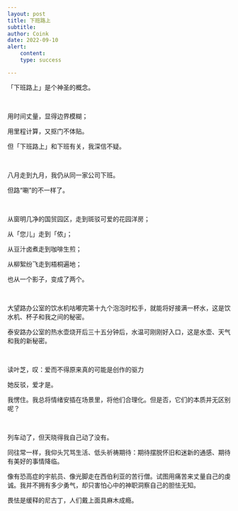 ```yaml
---
layout: post
title: 下班路上
subtitle: 
author: Coink
date: 2022-09-10
alert: 
    content: 
    type: success

---
```


「下班路上」是个神圣的概念。

&nbsp;

用时间丈量，显得边界模糊；

用里程计算，又抠门不体贴。

但「下班路上」和下班有关，我深信不疑。

&nbsp;

八月走到九月，我仍从同一家公司下班。

但路“唰”的不一样了。

&nbsp;

从窗明几净的国贸园区，走到斑驳可爱的花园洋房；

从「您儿」走到「侬」；

从豆汁卤煮走到咖啡生煎；

从柳絮纷飞走到梧桐遍地；

也从一个影子，变成了两个。

&nbsp;

大望路办公室的饮水机咕嘟完第十九个泡泡时松手，就能将好接满一杯水，这是饮水机、杯子和我之间的秘密。

泰安路办公室的热水壶烧开后三十五分钟后，水温可刚刚好入口，这是水壶、天气和我的新秘密。

&nbsp;

读叶芝，叹：爱而不得原来真的可能是创作的驱力

她反驳，爱才是。

我愣住。我总将情绪安插在场景里，将他们合理化。但是否，它们的本质并无区别呢？

&nbsp;

列车动了，但天晓得我自己动了没有。

同往常一样，我仰头咒骂生活、低头祈祷期待：期待摆脱怀旧和迷新的通感、期待有美好的事情降临。

像有恐高症的宇航员、像光脚走在西伯利亚的苦行僧。试图用痛苦来丈量自己的虔诚。我并不拥有多少勇气，却只害怕心中的神职洞察自己的胆怯无知。

畏怯是缓释的尼古丁，人们戴上面具麻木成瘾。
